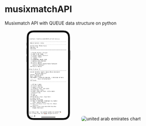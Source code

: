 # musixmatchAPI
Musixmatch API with QUEUE data structure on python

<!-- <table>
  <tr>
    <td valign="top"><img src="./screenshot/enqueue.PNG" style="border-radius:6px" width="50%  alt="loading"></td>
    <td valign="top"><img src="./screenshot/dequeue.gif" style="border-radius:6px" width="100%  alt="start new task"></td>
  </tr>
</table> -->
<p align="center">
  <img src="./screenshot/enqueue.PNG" style="border-radius:6px" width="28%" alt="trinidad_and_tobago chart">
&nbsp; &nbsp; &nbsp; &nbsp;
  <img src="./screenshot/dequeue.gif" style="border-radius:6px" width="25%" alt="united arab emirates chart">
</p>
<!-- <p align="center">
  <img src="./images/gibraltar_europe.png" style="border-radius:6px", width="45% alt="gibraltar chart">
&nbsp; &nbsp; &nbsp; &nbsp;
  <img src="./images/pie_asian_continent.png" style="border-radius:6px", width="45% alt="asian_continent chart">
</p> -->
